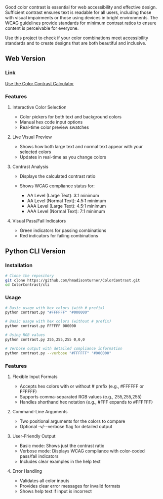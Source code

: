 Good color contrast is essential for web accessibility and effective design. Sufficient contrast ensures text is readable for all users, including those with visual impairments or those using devices in bright environments. The WCAG guidelines provide standards for minimum contrast ratios to ensure content is perceivable for everyone.

Use this project to check if your color combinations meet accessibility standards and to create designs that are both beautiful and inclusive.

## Web Version 

### Link

[Use the Color Contrast Calculator](https://hmadisonturner.github.io/ColorContrast/web/index.html)

### Features

1. Interactive Color Selection

   - Color pickers for both text and background colors
   - Manual hex code input options
   - Real-time color preview swatches


2. Live Visual Preview

   - Shows how both large text and normal text appear with your selected colors
   - Updates in real-time as you change colors


3. Contrast Analysis

   - Displays the calculated contrast ratio
   - Shows WCAG compliance status for:

     - AA Level (Large Text): 3:1 minimum
     - AA Level (Normal Text): 4.5:1 minimum
     - AAA Level (Large Text): 4.5:1 minimum
     - AAA Level (Normal Text): 7:1 minimum


4. Visual Pass/Fail Indicators

   - Green indicators for passing combinations
   - Red indicators for failing combinations


## Python CLI Version

### Installation

```bash
# Clone the repository
git clone https://github.com/hmadisonturner/ColorContrast.git
cd ColorContrast/cli
```

### Usage 

```bash
# Basic usage with hex colors (with # prefix)
python contrast.py "#FFFFFF" "#000000"

# Basic usage with hex colors (without # prefix)
python contrast.py FFFFFF 000000

# Using RGB values
python contrast.py 255,255,255 0,0,0

# Verbose output with detailed compliance information
python contrast.py --verbose "#FFFFFF" "#000000"

```

### Features

1. Flexible Input Formats

   - Accepts hex colors with or without # prefix (e.g., #FFFFFF or FFFFFF)
   - Supports comma-separated RGB values (e.g., 255,255,255)
   - Handles shorthand hex notation (e.g., #FFF expands to #FFFFFF)


1. Command-Line Arguments

   - Two positional arguments for the colors to compare
   - Optional -v/--verbose flag for detailed output


1. User-Friendly Output

   - Basic mode: Shows just the contrast ratio
   - Verbose mode: Displays WCAG compliance with color-coded pass/fail indicators
   - Includes clear examples in the help text


1. Error Handling

   - Validates all color inputs
   - Provides clear error messages for invalid formats
   - Shows help text if input is incorrect





